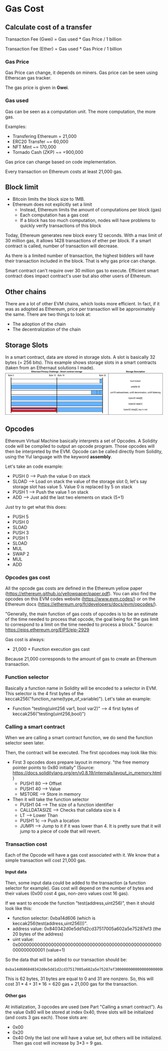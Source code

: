 # Gas Cost
## Calculate cost of a transfer

Transaction Fee (Gwei) = Gas used * Gas Price / 1 billion

Transaction Fee (Ether) = Gas used * Gas Price / 1 billion


### Gas Price
Gas Price can change, it depends on miners. Gas price can be seen using Etherscan gas tracker.

The gas price is given in **Gwei**.

### Gas used
Gas can be seen as a computation unit. The more computation, the more gas.

Examples:
- Transfering Ethereum = 21,000
- ERC20 Transfer ~= 60,000
- NFT Mint ~= 170,000
- Tornado Cash (ZKP) ~= +900,000

Gas price can change based on code implementation.


Every transaction on Ethereum costs at least 21,000 gas.


## Block limit
- Bitcoin limits the block size to 1MB.
- Ethereum does not explicitly set a limit
  - Instead, Ethereum limits the amount of computations per block (gas)
  - Each computation has a gas cost
  - If a block has too much computation, nodes will have problems to quickly verify transactions of this block

Today, Ethereum generates new block every 12 seconds. With a max limit of 30 million gas, it allows 1428 transactions of ether per block. If a smart contract is called, number of transaction will decrease.

As there is a limited number of transaction, the highest bidders will have their transaction included in the block. That is why gas price can change.

Smart contract can't require over 30 million gas to execute. Efficient smart contract does impact contract's user but also other users of Ethereum.

## Other chains
There are a lot of other EVM chains, which looks more efficient. In fact, if it was as adopted as Ethereum, price per transaction will be approximately the same. There are two things to look at:
- The adoption of the chain
- The decentralization of the chain


## Storage Slots
In a smart contract, data are stored in storage slots. A slot is basically 32 bytes (= 256 bits). 
This example shows storage slots in a smart contracts (taken from an Ethernaut solutions I made).
![Smart Contract Storage explained](https://github.com/zigtur/Ethernaut-Solutions/raw/master/images/Privacy.png)


## Opcodes
Ethereum Virtual Machine basically interprets a set of Opcodes. A Solidity code will be compiled to output an opcode program. Those opcodes will then be interpreted by the EVM. Opcode can be called directly from Solidity, using the Yul language with the keyword **assembly**.

Let's take an code example:
  - PUSH 0 --> Push the value 0 on stack
  - SLOAD --> Load on stack the value of the storage slot 0, let's say storage slot has value 5. Value 0 is replaced by 5 on stack
  - PUSH 1 --> Push the value 1 on stack
  - ADD --> Just add the last two elements on stack (5+1)

Just try to get what this does:
  - PUSH 5
  - PUSH 0
  - SLOAD
  - PUSH 3
  - PUSH 1
  - SLOAD
  - MUL
  - SWAP 2
  - MUL
  - ADD

### Opcodes gas cost
All the opcode gas costs are defined in the Ethereum yellow paper (https://ethereum.github.io/yellowpaper/paper.pdf).
You can also find the opcodes on this EVM codes website (https://www.evm.codes/) or on the Ethereum docs (https://ethereum.org/fr/developers/docs/evm/opcodes/).

"Generally, the main function of gas costs of opcodes is to be an estimate of the time needed to process that opcode, the goal being for the gas limit to correspond to a limit on the time needed to process a block." Source: https://eips.ethereum.org/EIPS/eip-2929

Gas cost is always:
- 21,000 + Function execution gas cast

Because 21,000 corresponds to the amount of gas to create an Ethereum transaction.

### Function selector
Basically a function name in Solidity will be encoded to a selector in EVM. This selector is the 4 first bytes of the keccak256("function_name(type_of_variable)"). Let's take an example:
- Function "testing(uint256 var1, bool var2)" --> 4 first bytes of keccak256("testing(uint256,bool)")

### Calling a smart contract
When we are calling a smart contract function, we do send the function selector seen later.

Then, the contract will be executed. The first opcodoes may look like this:
- First 3 opcodes does prepare layout in memory. "the free memory pointer points to 0x80 initially" (Source: https://docs.soliditylang.org/en/v0.8.19/internals/layout_in_memory.html)
  - PUSH1 80 --> Offset
  - PUSH1 40 --> Value
  - MSTORE --> Store in memory
- Then it will take the function selector
  - PUSH1 04 --> The size of a function identifier
  - CALLDATASIZE --> Checks that calldata size is 4
  - LT --> Lower Than
  - PUSH1 1c --> Push a location
  - JUMPI --> Jump to it if it was lower than 4. It is pretty sure that it will jump to a piece of code that will revert.


### Transaction cost
Each of the Opcode will have a gas cost associated with it. We know that a simple transaction will cost 21,000 gas.

#### Input data
Then, some input data could be added to the transaction (a function selector for example). Gas cost will depend on the number of bytes and their values (0x00 cost 4 gas, non-zero values cost 16 gas).

If we want to encode the function "test(address,uint256)", then it should look like this:
- function selector: 0xba14d606 (which is keccak256(test(address,uint256)))".
- address value: 0x840342d0e5dd1d2cd37517005a602a5e75287ef3 (the 20 bytes of the address)
- uint value: 0x0000000000000000000000000000000000000000000000000000000000000001 (value=1)

So the data that will be added to our transaction should be:
```
0xba14d606840342d0e5dd1d2cd37517005a602a5e75287ef30000000000000000000000000000000000000000000000000000000000000001
```

This is 62 bytes, 31 bytes are equal to 0 and 31 are nonzero. So, this will cost $31 * 4 + 31 * 16 = 620$ gas + 21,000 gas for the transaction.

#### Other gas
At initialization, 3 opcodes are used (see Part "Calling a smart contract"). As the value 0x80 will be stored at index 0x40, three slots will be initialized (and costs 3 gas each). Those slots are:
- 0x00
- 0x20
- 0x40
Only the last one will have a value set, but others will be initialized. Then gas cost will increase by 3*3 = 9 gas.


